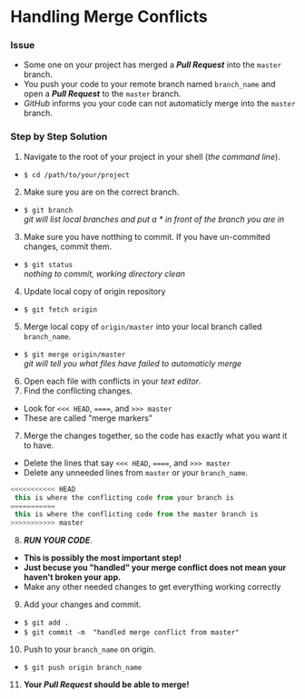 # Handling Merge Conflicts
### Issue
* Some one on your project has merged a **_Pull Request_** into the `master` branch.
* You push your code to your remote branch named `branch_name` and open a **_Pull Request_** to the `master` branch.
* _GitHub_ informs you your code can not automaticly merge into the `master` branch.

### Step by Step Solution
1. Navigate to the root of your project in your shell (*the command line*).
 * `$ cd /path/to/your/project`
2. Make sure you are on the correct branch.
 * `$ git branch`  
  _git will list local branches and put a * in front of the branch you are in_
3. Make sure you have notthing to commit. If you have un-commited changes, commit them.
 * `$ git status`  
  _nothing to commit, working directory clean_
4. Update local copy of origin repository
 * `$ git fetch origin`  
5. Merge local copy of `origin/master` into your local branch called `branch_name`.
 * `$ git merge origin/master`  
  _git will tell you what files have failed to automaticly merge_
6. Open each file with conflicts in your _text editor_.
7. Find the conflicting changes.
  * Look for  `<<< HEAD`, `====`, and `>>> master`
  * These are called "merge markers"
7. Merge the changes together, so the code has exactly what you want it to have.
  * Delete the lines that say `<<< HEAD`, `====`, and `>>> master`
  * Delete any unneeded lines from `master` or your `branch_name`.
  ```javascript
 <<<<<<<<<<< HEAD 
   this is where the conflicting code from your branch is
 ===========
   this is where the conflicting code from the master branch is
 >>>>>>>>>>> master 
``` 
8. **_RUN YOUR CODE_**.
 * **This is possibly the most important step!**
 * **Just becuse you "handled" your merge conflict does not mean your haven't broken your app.**
 * Make any other needed changes to get everything working correctly
9. Add your changes and commit.
  * `$ git add .`
  * `$ git commit -m  "handled merge conflict from master"`
10. Push to your `branch_name` on origin.
  * `$ git push origin branch_name`
11. **Your _Pull Request_ should be able to merge!**
 
